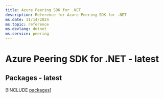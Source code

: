 ```yaml
---
title: Azure Peering SDK for .NET
description: Reference for Azure Peering SDK for .NET
ms.date: 11/14/2024
ms.topic: reference
ms.devlang: dotnet
ms.service: peering
---
```

# Azure Peering SDK for .NET - latest
## Packages - latest
[!INCLUDE [packages](peering-index.md)]